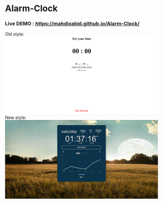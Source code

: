 # Alarm-Clock
### Live DEMO : https://mahdixabid.github.io/Alarm-Clock/
Old style: <br>  ![Final result -  Agency-Community](/img/old_style.png) <br>
New style: <br>  ![Final result -  Agency-Community](/img/new_style.gif) <br>
